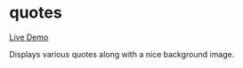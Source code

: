 # quotes
[Live Demo](https://erwincabrera.github.io/random-quote-machine/)

Displays various quotes along with a nice background image.
